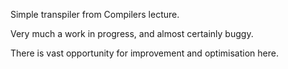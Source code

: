 Simple transpiler from Compilers lecture.

Very much a work in progress, and almost certainly buggy.

There is vast opportunity for improvement and optimisation here.
